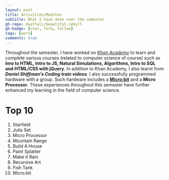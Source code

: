 ```yaml
---
layout: post
title: Activities/Modules
subtitle: What I have done over the semester
gh-repo: daattali/beautiful-jekyll
gh-badge: [star, fork, follow]
tags: [work]
comments: true
---
```


Throughout the semester, I have worked on _[Khan Academy](https://www.khanacademy.org/)_ to learn and complete various 
courses (related to computer science of course) such as **Inro to HTML, Intro to JS, Natural Simulations, 
Algorithms, Intro to SQL and HTML/CSS with jQuery**. In addition to Khan Academy, I also
learnt from **_Daniel Shiffman's Coding train videos_**. I also successfully programmed hardware
with a group. Such hardware includes a **[Micro:bit](https://microbit.org/)** and a **Micro Processor**. These experiences 
throughout this semester have further enhanced my learning in the field of computer science.

# Top 10 
1. Starfield
2. Julia Set
3. Micro Processor
4. Mountain Range
5. Build A House
6. Paint Splatter
7. Make it Rain
8. Recursive Art
9. Fish Tank
10. Micro:bit
